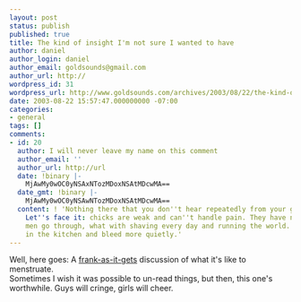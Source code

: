 ```yaml
---
layout: post
status: publish
published: true
title: The kind of insight I'm not sure I wanted to have
author: daniel
author_login: daniel
author_email: goldsounds@gmail.com
author_url: http://
wordpress_id: 31
wordpress_url: http://www.goldsounds.com/archives/2003/08/22/the-kind-of-insight-im-not-sure-i-wanted-to-have/
date: 2003-08-22 15:57:47.000000000 -07:00
categories:
- general
tags: []
comments:
- id: 20
  author: I will never leave my name on this comment
  author_email: ''
  author_url: http://url
  date: !binary |-
    MjAwMy0wOC0yNSAxNTozMDoxNSAtMDcwMA==
  date_gmt: !binary |-
    MjAwMy0wOC0yNSAwNTozMDoxNSAtMDcwMA==
  content: ! 'Nothing there that you don''t hear repeatedly from your girlfriend.
    Let''s face it: chicks are weak and can''t handle pain. They have no idea what
    men go through, what with shaving every day and running the world. Now get back
    in the kitchen and bleed more quietly.'
---
```

Well, here goes: A <a href="http://peace-n-joy.blog-city.com/read/111484.htm">frank-as-it-gets</a> discussion of what it's like to menstruate.<br />
Sometimes I wish it was possible to un-read things, but then, this one's worthwhile. Guys will cringe, girls will cheer.<br />
